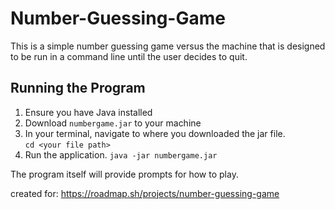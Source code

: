 # Number-Guessing-Game
This is a simple number guessing game versus the machine that is designed to be run in a command line until the user decides to quit.

## Running the Program
1. Ensure you have Java installed
2. Download `numbergame.jar` to your machine
3. In your terminal, navigate to where you downloaded the jar file.  
   `cd <your file path>`
4. Run the application.
   `java -jar numbergame.jar`

The program itself will provide prompts for how to play.


created for: https://roadmap.sh/projects/number-guessing-game
